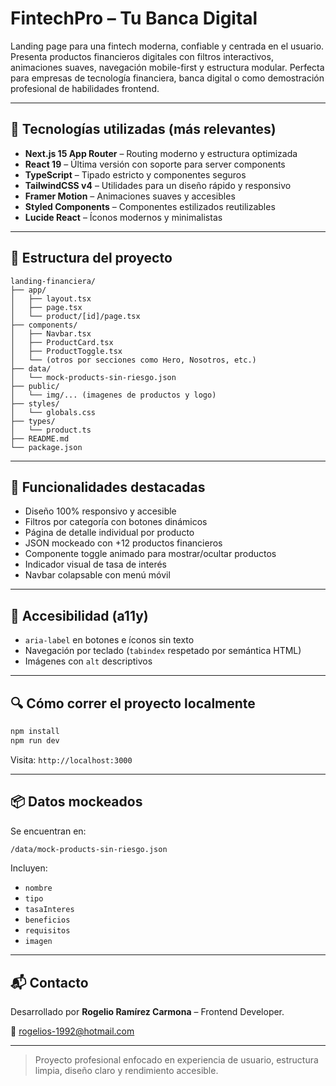 # FintechPro – Tu Banca Digital

Landing page para una fintech moderna, confiable y centrada en el usuario. Presenta productos financieros digitales con filtros interactivos, animaciones suaves, navegación mobile-first y estructura modular. Perfecta para empresas de tecnología financiera, banca digital o como demostración profesional de habilidades frontend.

---

## 🚀 Tecnologías utilizadas (más relevantes)

- **Next.js 15 App Router** – Routing moderno y estructura optimizada
- **React 19** – Última versión con soporte para server components
- **TypeScript** – Tipado estricto y componentes seguros
- **TailwindCSS v4** – Utilidades para un diseño rápido y responsivo
- **Framer Motion** – Animaciones suaves y accesibles
- **Styled Components** – Componentes estilizados reutilizables
- **Lucide React** – Íconos modernos y minimalistas

---

## 📁 Estructura del proyecto

```
landing-financiera/
├── app/
│   ├── layout.tsx
│   ├── page.tsx
│   └── product/[id]/page.tsx
├── components/
│   ├── Navbar.tsx
│   ├── ProductCard.tsx
│   ├── ProductToggle.tsx
│   └── (otros por secciones como Hero, Nosotros, etc.)
├── data/
│   └── mock-products-sin-riesgo.json
├── public/
│   └── img/... (imagenes de productos y logo)
├── styles/
│   └── globals.css
├── types/
│   └── product.ts
├── README.md
└── package.json
```

---

## 🧠 Funcionalidades destacadas

- Diseño 100% responsivo y accesible
- Filtros por categoría con botones dinámicos
- Página de detalle individual por producto
- JSON mockeado con +12 productos financieros
- Componente toggle animado para mostrar/ocultar productos
- Indicador visual de tasa de interés
- Navbar colapsable con menú móvil

---

## 🧪 Accesibilidad (a11y)

- `aria-label` en botones e íconos sin texto
- Navegación por teclado (`tabindex` respetado por semántica HTML)
- Imágenes con `alt` descriptivos

---

## 🔍 Cómo correr el proyecto localmente

```bash
npm install
npm run dev
```

Visita: `http://localhost:3000`

---

## 📦 Datos mockeados

Se encuentran en:
```bash
/data/mock-products-sin-riesgo.json
```
Incluyen:
- `nombre`
- `tipo`
- `tasaInteres`
- `beneficios`
- `requisitos`
- `imagen`

---

## 📬 Contacto
Desarrollado por **Rogelio Ramírez Carmona** – Frontend Developer.

📧 rogelios-1992@hotmail.com

---

> Proyecto profesional enfocado en experiencia de usuario, estructura limpia, diseño claro y rendimiento accesible.
